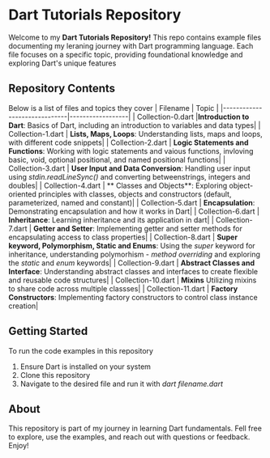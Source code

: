 # Dart Tutorials Repository
Welcome to my **Dart Tutorials Repository!** This repo contains example files documenting my leraning journey with Dart programming language. Each file focuses on a specific topic, providing foundational knowledge and exploring Dart's unique features

## Repository Contents
Below is a list of files and topics they cover
|        Filename              |      Topic      |
|------------------------------|------------------|
|    Collection-0.dart         |**Introduction to Dart**: Basics of Dart, including an introduction to variables and data types|
|    Collection-1.dart         | **Lists, Maps, Loops**: Understanding lists, maps and loops, with different code snippets|
|    Collection-2.dart         | **Logic Statements and Functions**: Working with logic statements and vaious functions, invloving basic, void, optional positional, and named positional functions|
|    Collection-3.dart         | **User Input and Data Conversion**: Handling user input using *stdin.readLineSync()* and converting betweenstrings, integers and doubles|
|    Collection-4.dart         | ** Classes and Objects**: Exploring object-oriented principles with classes, objects and constructors (default, parameterized, named  and constant)|
|    Collection-5.dart         | **Encapsulation**: Demonstrating encapsulation and how it works in Dart|
|    Collection-6.dart         | **Inheritance**: Learning inheritance and its application in dart|
|    Collection-7.dart         | **Getter and Setter**: Implementing getter and setter methods for encapsulating access to class properties|
|    Collection-8.dart         | **Super keyword, Polymorphism, Static and Enums**: Using the *super* keyword for inheritance, understanding polymorhism - *method overriding* and exploring the *static* and *enum* keywords|
|    Collection-9.dart         | **Abstract Classes and Interface**: Understanding abstract classes and interfaces to create flexible and reusable code structures|
|    Collection-10.dart        | **Mixins** Utilizing mixins to share code across multiple classses|
|    Collection-11.dart        | **Factory Constructors**: Implementing factory constructors to control class instance creation|

## Getting Started
To run the code examples in this repository
1. Ensure Dart is installed on your system
2. Clone this repository
3. Navigate to the desired file and run it with *dart filename.dart*

## About 
This repository is part of my journey in learning Dart fundamentals. Fell free to explore, use the examples, and reach out with questions or feedback. Enjoy!

